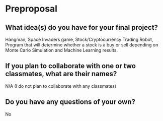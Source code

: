 # Preproposal

## What idea(s) do you have for your final project?

Hangman, Space Invaders game, Stock/Cryptocurrency Trading Robot, Program that will determine whether a stock is a buy or sell depending on Monte Carlo Simulation and Machine Learning results. 

## If you plan to collaborate with one or two classmates, what are their names?

N/A (I do not plan to collaborate with any classmates)

## Do you have any questions of your own?

No
